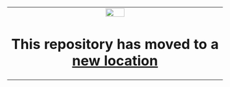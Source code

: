 <table>
 <tr width="100%">
    <td align="center"><img src="https://www.xilinx.com/content/dam/xilinx/imgs/press/media-kits/corporate/xilinx-logo.png" width="30%"/><h1>This repository has moved to a <a href="https://github.com/Xilinx/Vitis-Tutorials">new location</a></h1>
    </td>
 </tr>
</table>
